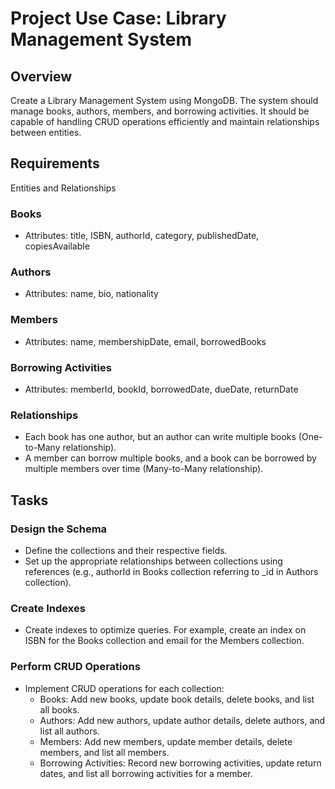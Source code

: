# Project Use Case: Library Management System

## Overview
Create a Library Management System using MongoDB. The system should manage books, authors, members, and borrowing activities. It should be capable of handling CRUD operations efficiently and maintain relationships between entities.

## Requirements
Entities and Relationships

### Books
- Attributes: title, ISBN, authorId, category, publishedDate, copiesAvailable

### Authors
- Attributes: name, bio, nationality

### Members
- Attributes: name, membershipDate, email, borrowedBooks

### Borrowing Activities
- Attributes: memberId, bookId, borrowedDate, dueDate, returnDate

### Relationships
- Each book has one author, but an author can write multiple books (One-to-Many relationship).
- A member can borrow multiple books, and a book can be borrowed by multiple members over time (Many-to-Many relationship).

## Tasks
### Design the Schema
- Define the collections and their respective fields.
- Set up the appropriate relationships between collections using references (e.g., authorId in Books collection referring to _id in Authors collection).

### Create Indexes
- Create indexes to optimize queries. For example, create an index on ISBN for the Books collection and email for the Members collection.

### Perform CRUD Operations
- Implement CRUD operations for each collection:
  - Books: Add new books, update book details, delete books, and list all books.
  - Authors: Add new authors, update author details, delete authors, and list all authors.
  - Members: Add new members, update member details, delete members, and list all members.
  - Borrowing Activities: Record new borrowing activities, update return dates, and list all borrowing activities for a member.
